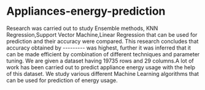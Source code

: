 # Appliances-energy-prediction
Research was carried out to study Ensemble methods, KNN Regression,Support Vector Machine,Linear Regression that can be used for prediction and their accuracy were compared. This research concludes that accuracy obtained by ---------  was highest, further it was inferred that it can be made efficient by combination of different techniques and parameter tuning.
We are given a dataset having 19735 rows and 29 columns.A lot of work has been carried out to predict appliance energy usage with the help of this dataset.
We study various different Machine Learning algorithms that can be used for prediction of energy usage.
